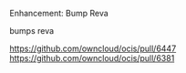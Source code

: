 Enhancement: Bump Reva

bumps reva

https://github.com/owncloud/ocis/pull/6447
https://github.com/owncloud/ocis/pull/6381
